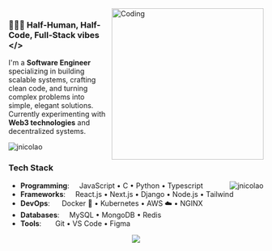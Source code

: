 <img align="right" alt="Coding" width="300" src="https://i.pinimg.com/originals/cd/59/d6/cd59d626dc86397fe45080e6e9c7027d.gif">

### 👨🏻‍💻 Half-Human, Half-Code, Full-Stack vibes </>

I'm a **Software Engineer** specializing in building scalable systems, crafting clean code, and turning complex problems into simple, elegant solutions. Currently experimenting with **Web3 technologies** and decentralized systems.

<p align="left"> <img src="https://komarev.com/ghpvc/?username=jnicolao&label=Profile%20views&color=0e75b6&style=flat" alt="jnicolao" /> </p>

### Tech Stack

<img align="right" src="https://github-readme-stats.vercel.app/api/top-langs?username=jnicolao&show_icons=true&locale=en&layout=compact" alt="jnicolao" />

- **Programming**: &nbsp;&nbsp;&nbsp; JavaScript • C • Python • Typescript
- **Frameworks**: &nbsp;&nbsp;&nbsp; React.js • Next.js • Django • Node.js • Tailwind
- **DevOps**: &nbsp;&nbsp;&nbsp;&nbsp; Docker 🐳 • Kubernetes • AWS ☁️ • NGINX
- **Databases**: &nbsp;&nbsp;&nbsp; MySQL • MongoDB • Redis  
- **Tools**: &nbsp;&nbsp;&nbsp;&nbsp;&nbsp; Git • VS Code • Figma

<p align="center">
  <img src="https://capsule-render.vercel.app/api?type=waving&color=gradient&height=65&section=footer"/>
</p>
